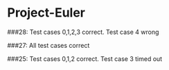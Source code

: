 # Project-Euler

###28:
	Test cases 0,1,2,3 correct. Test case 4 wrong

###27:
	All test cases correct

###25:
	Test cases 0,1,2 correct. Test case 3 timed out
